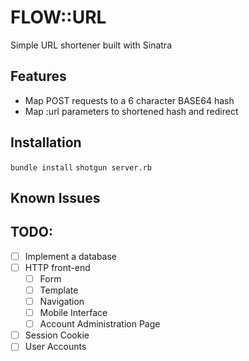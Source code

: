 # FLOW::URL
Simple URL shortener built with Sinatra

## Features
* Map POST requests to a 6 character BASE64 hash
* Map :url parameters to shortened hash and redirect

## Installation
`bundle install`
`shotgun server.rb`

## Known Issues

## TODO:
* [  ] Implement a database 
* [  ] HTTP front-end
  * [  ] Form
  * [  ] Template
  * [  ] Navigation
  * [  ] Mobile Interface
  * [  ] Account Administration Page
* [  ] Session Cookie
* [  ] User Accounts
